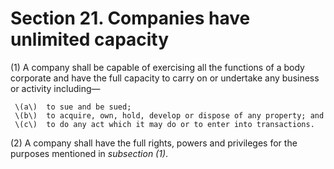 # Section 21. Companies have unlimited capacity

\(1\) A company shall be capable of exercising all the functions of a body corporate and have the full capacity to carry on or undertake any business or activity including—

     \(a\)  to sue and be sued;  
     \(b\)  to acquire, own, hold, develop or dispose of any property; and   
     \(c\)  to do any act which it may do or to enter into transactions.

\(2\) A company shall have the full rights, powers and privileges for the purposes mentioned in _subsection \(1\)_.

